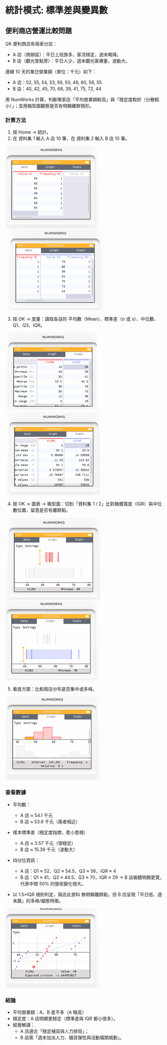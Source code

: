 # 統計模式: 標準差與變異數

## 便利商店營運比較問題

QK 便利商店有兩家分店：

* A 店（商辦區）：平日上班族多，客流穩定，週末略降。
* B 店（觀光景點旁）：平日人少，週末觀光客爆量，波動大。

連續 10 天的單日營業額（單位：千元）如下：

* A 店：52, 55, 54, 53, 56, 50, 48, 60, 58, 55
* B 店：40, 42, 45, 70, 68, 39, 41, 75, 72, 44

用 NumWorks 計算，判斷哪家店「平均營業額較高」與「穩定度較好（分散較小）」；並用箱型圖觀察是否有明顯離群情形。

### 計算方法

1. 按 Home → 統計。
2. 在 資料集 1 輸入 A 店 10 筆，在 資料集 2 輸入 B 店 10 筆。

![](img/13_01.png)
![](img/13_02.png)

3. 按 OK → 度量：讀取各自的 平均數（Mean）、標準差（σ 或 s）、中位數、Q1、Q3、IQR。
   
![](img/13_03.png) 
![](img/13_04.png) 

4. 按 OK → 圖表 → 箱型圖：切到「資料集 1 / 2」比對箱體寬度（IQR）與中位數位置，留意是否有離群點。

![](img/13_05.png) 
![](img/13_06.png) 

5. 看直方圖：比較兩店分布是否集中或多峰。

![](img/13_07.png)

### 查看數據

* 平均數：
  - A 店 ≈ 54.1 千元
  - B 店 ≈ 53.6 千元（兩者相近）
* 樣本標準差（穩定度指標，愈小愈穩）
  - A 店 ≈ 3.57 千元（很穩定）
  - B 店 ≈ 15.39 千元（波動大）

* 四分位資訊：
  - A 店：Q1 ≈ 52、Q2 ≈ 54.5、Q3 ≈ 56，IQR ≈ 4
  - B 店：Q1 ≈ 41、Q2 ≈ 44.5、Q3 ≈ 70，IQR ≈ 29
→ B 店箱體明顯更寬，代表中間 50% 的營收變化很大。

* 以 1.5×IQR 規則判定，兩店此資料 無明顯離群點，但 B 店呈現「平日低、週末飆」的多峰/偏態特徵。

![](img/13_08.png) 

### 結論

* 平均營業額：A、B 差不多（A 略高）
* 穩定度：A 店明顯更穩定（標準差與 IQR 都小很多）。
* 經營解讀：
  - A 店適合「穩定補貨與人力排班」；
  - B 店需「週末加派人力、備貨彈性與活動檔期規劃」。